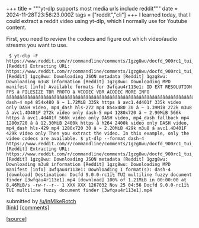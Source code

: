 +++
title = """yt-dlp supports most media urls include reddit"""
date = 2024-11-28T23:56:23.000Z
tags = ["reddit","cli"]
+++
I learned today, that I could extract a reddit video using yt-dlp, which I normally use for Youtube content.

First, you need to review the codecs and figure out which video/audio streams you want to use.

     $ yt-dlp -F https://www.reddit.com/r/commandline/comments/1gzg8wu/docfd_900rc1_tui_multiline_fuzzy_document_finder/ [Reddit] Extracting URL: https://www.reddit.com/r/commandline/comments/1gzg8wu/docfd_900rc1_tui_multiline_fuzzy_document_finder/ [Reddit] 1gzg8wu: Downloading JSON metadata [Reddit] 1gzg8wu: Downloading m3u8 information [Reddit] 1gzg8wu: Downloading MPD manifest [info] Available formats for 3wfqau4r113e1: ID EXT RESOLUTION FPS â FILESIZE TBR PROTO â VCODEC VBR ACODEC MORE INFO ââââââââââââââââââââââââââââââââââââââââââââââââââââââââââââââââââââââââââââââââââââââââââââââââââââââââ dash-4 mp4 854x480 â ~ 1.72MiB 335k https â avc1.4d401f 335k video only DASH video, mp4_dash hls-272 mp4 854x480 30 â ~ 1.39MiB 272k m3u8 â avc1.4D401F 272k video only dash-5 mp4 1280x720 â ~ 2.90MiB 566k https â avc1.4d401f 566k video only DASH video, mp4_dash fallback mp4 1280x720 â â 12.30MiB 2400k https â h264 2400k video only DASH video, mp4_dash hls-429 mp4 1280x720 30 â ~ 2.20MiB 429k m3u8 â avc1.4D401F 429k video only Then you extract the video. In this example, only the video codecs are available. $ yt-dlp --format dash-4 https://www.reddit.com/r/commandline/comments/1gzg8wu/docfd_900rc1_tui_multiline_fuzzy_document_finder/ [Reddit] Extracting URL: https://www.reddit.com/r/commandline/comments/1gzg8wu/docfd_900rc1_tui_multiline_fuzzy_document_finder/ [Reddit] 1gzg8wu: Downloading JSON metadata [Reddit] 1gzg8wu: Downloading m3u8 information [Reddit] 1gzg8wu: Downloading MPD manifest [info] 3wfqau4r113e1: Downloading 1 format(s): dash-4 [download] Destination: Docfd 9.0.0-rc1ï¼ TUI multiline fuzzy document finder [3wfqau4r113e1].mp4 [download] 100% of 1.21MiB in 00:00:00 at 8.46MiB/s -rw-r--r-- 1 XXX XXX 1267032 Nov 25 04:56 Docfd 9.0.0-rc1ï¼ TUI multiline fuzzy document finder [3wfqau4r113e1].mp4 

submitted by [/u/inMikeRotch](https://www.reddit.com/user/inMikeRotch)  
[\[link\]](https://www.reddit.com/r/commandline/comments/1h290h4/ytdlp_supports_most_media_urls_include_reddit/) [\[comments\]](https://www.reddit.com/r/commandline/comments/1h290h4/ytdlp_supports_most_media_urls_include_reddit/)

[[source]](https://www.reddit.com/r/commandline/comments/1h290h4/ytdlp_supports_most_media_urls_include_reddit/)

